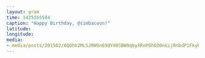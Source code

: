 ```yaml
---
layout: gram
time: 1425165504
caption: "Happy Birthday, @simbacoon!"
latitude: 
longitude: 
media:
- media/posts/201502/AQOhk2MLSJRWOn69QYd0SBW9qbyXRnPOh6O0nkijRnbdP1FkyRoGUfVHOK_gG_4sdB3kSpNoNPJMgLugcYbTqiEbv1OJN06i_PtU_o_17841740104000351.mp4
---
```

